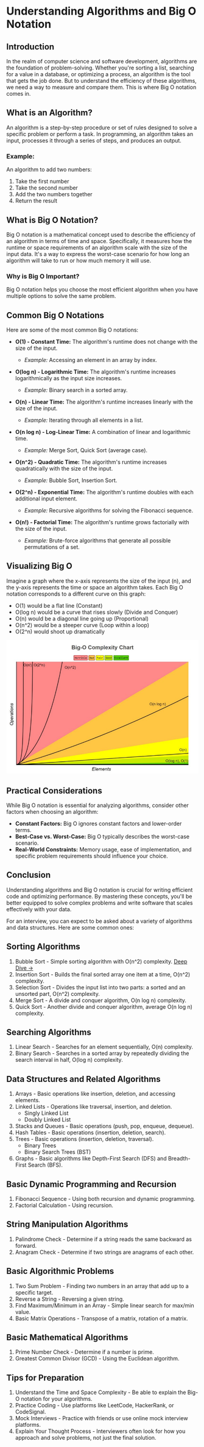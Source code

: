 # Understanding Algorithms and Big O Notation

## Introduction

In the realm of computer science and software development, algorithms are the foundation of problem-solving. Whether
you're sorting a list, searching for a value in a database, or optimizing a process, an algorithm is the tool that gets
the job done. But to understand the efficiency of these algorithms, we need a way to measure and compare them. This is
where Big O notation comes in.

## What is an Algorithm?

An algorithm is a step-by-step procedure or set of rules designed to solve a specific problem or perform a task. In
programming, an algorithm takes an input, processes it through a series of steps, and produces an output.

### Example:

An algorithm to add two numbers:

1. Take the first number
2. Take the second number
3. Add the two numbers together
4. Return the result

## What is Big O Notation?

Big O notation is a mathematical concept used to describe the efficiency of an algorithm in terms of time and space.
Specifically, it measures how the runtime or space requirements of an algorithm scale with the size of the input data.
It's a way to express the worst-case scenario for how long an algorithm will take to run or how much memory it will use.

### Why is Big O Important?

Big O notation helps you choose the most efficient algorithm when you have multiple options to solve the same problem.

## Common Big O Notations

Here are some of the most common Big O notations:

- **O(1) - Constant Time:** The algorithm's runtime does not change with the size of the input.
    - *Example:* Accessing an element in an array by index.

- **O(log n) - Logarithmic Time:** The algorithm's runtime increases logarithmically as the input size increases.
    - *Example:* Binary search in a sorted array.

- **O(n) - Linear Time:** The algorithm's runtime increases linearly with the size of the input.
    - *Example:* Iterating through all elements in a list.

- **O(n log n) - Log-Linear Time:** A combination of linear and logarithmic time.
    - *Example:* Merge Sort, Quick Sort (average case).

- **O(n^2) - Quadratic Time:** The algorithm's runtime increases quadratically with the size of the input.
    - *Example:* Bubble Sort, Insertion Sort.

- **O(2^n) - Exponential Time:** The algorithm's runtime doubles with each additional input element.
    - *Example:* Recursive algorithms for solving the Fibonacci sequence.

- **O(n!) - Factorial Time:** The algorithm's runtime grows factorially with the size of the input.
    - *Example:* Brute-force algorithms that generate all possible permutations of a set.

## Visualizing Big O

Imagine a graph where the x-axis represents the size of the input (n), and the y-axis represents the time or space an
algorithm takes. Each Big O notation corresponds to a different curve on this graph:

- O(1) would be a flat line (Constant)
- O(log n) would be a curve that rises slowly (Divide and Conquer)
- O(n) would be a diagonal line going up (Proportional)
- O(n^2) would be a steeper curve (Loop within a loop)
- O(2^n) would shoot up dramatically

![Alt text](https://github.com/danilojezernik/javascript-faq/blob/master/media/algorithm.jpeg)

## Practical Considerations

While Big O notation is essential for analyzing algorithms, consider other factors when choosing an algorithm:

- **Constant Factors:** Big O ignores constant factors and lower-order terms.
- **Best-Case vs. Worst-Case:** Big O typically describes the worst-case scenario.
- **Real-World Constraints:** Memory usage, ease of implementation, and specific problem requirements should influence
  your choice.

## Conclusion

Understanding algorithms and Big O notation is crucial for writing efficient code and optimizing performance. By
mastering these concepts, you'll be better equipped to solve complex problems and write software that scales effectively
with your data.

For an interview, you can expect to be asked about a variety of algorithms and data structures. Here are some common
ones:

## Sorting Algorithms

1. Bubble Sort - Simple sorting algorithm with O(n^2)
   complexity. [Deep Dive ->](https://github.com/danilojezernik/js-interview-30/tree/master/en/Algorithms/sorting-algorithms/bubble-sort)
2. Insertion Sort - Builds the final sorted array one item at a time, O(n^2) complexity.
3. Selection Sort - Divides the input list into two parts: a sorted and an unsorted part, O(n^2) complexity.
4. Merge Sort - A divide and conquer algorithm, O(n log n) complexity.
5. Quick Sort - Another divide and conquer algorithm, average O(n log n) complexity.

## Searching Algorithms

1. Linear Search - Searches for an element sequentially, O(n) complexity.
2. Binary Search - Searches in a sorted array by repeatedly dividing the search interval in half, O(log n) complexity.

## Data Structures and Related Algorithms

1. Arrays - Basic operations like insertion, deletion, and accessing elements.
2. Linked Lists - Operations like traversal, insertion, and deletion.
    - Singly Linked List
    - Doubly Linked List
3. Stacks and Queues - Basic operations (push, pop, enqueue, dequeue).
4. Hash Tables - Basic operations (insertion, deletion, search).
5. Trees - Basic operations (insertion, deletion, traversal).
    - Binary Trees
    - Binary Search Trees (BST)
6. Graphs - Basic algorithms like Depth-First Search (DFS) and Breadth-First Search (BFS).

## Basic Dynamic Programming and Recursion

1. Fibonacci Sequence - Using both recursion and dynamic programming.
2. Factorial Calculation - Using recursion.

## String Manipulation Algorithms

1. Palindrome Check - Determine if a string reads the same backward as forward.
2. Anagram Check - Determine if two strings are anagrams of each other.

## Basic Algorithmic Problems

1. Two Sum Problem - Finding two numbers in an array that add up to a specific target.
2. Reverse a String - Reversing a given string.
3. Find Maximum/Minimum in an Array - Simple linear search for max/min value.
4. Basic Matrix Operations - Transpose of a matrix, rotation of a matrix.

## Basic Mathematical Algorithms

1. Prime Number Check - Determine if a number is prime.
2. Greatest Common Divisor (GCD) - Using the Euclidean algorithm.

## Tips for Preparation

1. Understand the Time and Space Complexity - Be able to explain the Big-O notation for your algorithms.
2. Practice Coding - Use platforms like LeetCode, HackerRank, or CodeSignal.
3. Mock Interviews - Practice with friends or use online mock interview platforms.
4. Explain Your Thought Process - Interviewers often look for how you approach and solve problems, not just the final
   solution.